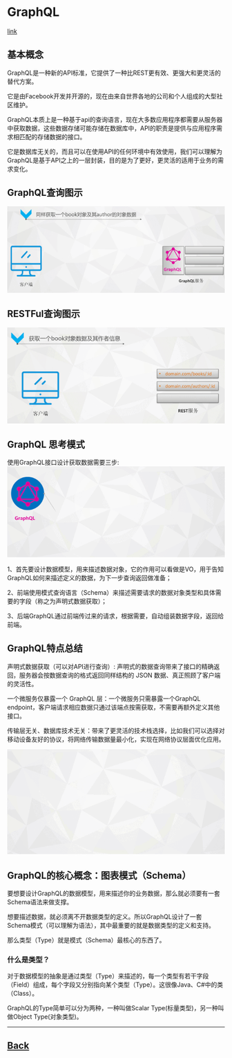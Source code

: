# GraphQL

[link](https://mp.weixin.qq.com/s?__biz=MzU0MzQ5MDA0Mw==&mid=2247491985&idx=1&sn=d2b2f0d817e24bf77944d3c0d202dcad&chksm=fb080b05cc7f82136060537460551911b809cfc0cd0a44e9a8e25abfa1d6a6ea488b6064284e&scene=0&xtrack=1#rd)

## 基本概念

GraphQL是一种新的API标准，它提供了一种比REST更有效、更强大和更灵活的替代方案。

它是由Facebook开发并开源的，现在由来自世界各地的公司和个人组成的大型社区维护。

GraphQL本质上是一种基于api的查询语言，现在大多数应用程序都需要从服务器中获取数据，这些数据存储可能存储在数据库中，API的职责是提供与应用程序需求相匹配的存储数据的接口。

它是数据库无关的，而且可以在使用API的任何环境中有效使用，我们可以理解为GraphQL是基于API之上的一层封装，目的是为了更好，更灵活的适用于业务的需求变化。

## GraphQL查询图示
![GraphQL](image/GraphQL.gif)
## RESTFul查询图示
![RestFul](image/RestFul.gif)

## GraphQL 思考模式 
使用GraphQL接口设计获取数据需要三步:
![](image/query.gif)

1、首先要设计数据模型，用来描述数据对象，它的作用可以看做是VO，用于告知GraphQL如何来描述定义的数据，为下一步查询返回做准备；

2、前端使用模式查询语言（Schema）来描述需要请求的数据对象类型和具体需要的字段（称之为声明式数据获取）；

3、后端GraphQL通过前端传过来的请求，根据需要，自动组装数据字段，返回给前端。

## GraphQL特点总结


声明式数据获取（可以对API进行查询）: 声明式的数据查询带来了接口的精确返回，服务器会按数据查询的格式返回同样结构的 JSON 数据、真正照顾了客户端的灵活性。

一个微服务仅暴露一个 GraphQL 层：一个微服务只需暴露一个GraphQL endpoint，客户端请求相应数据只通过该端点按需获取，不需要再额外定义其他接口。

传输层无关、数据库技术无关：带来了更灵活的技术栈选择，比如我们可以选择对移动设备友好的协议，将网络传输数据量最小化，实现在网络协议层面优化应用。

![](image/支持操作.gif)
## GraphQL的核心概念：图表模式（Schema）
要想要设计GraphQL的数据模型，用来描述你的业务数据，那么就必须要有一套Schema语法来做支撑。

想要描述数据，就必须离不开数据类型的定义。所以GraphQL设计了一套Schema模式（可以理解为语法），其中最重要的就是数据类型的定义和支持。

那么类型（Type）就是模式（Schema）最核心的东西了。

### 什么是类型？

对于数据模型的抽象是通过类型（Type）来描述的，每一个类型有若干字段（Field）组成，每个字段又分别指向某个类型（Type）。这很像Java、C#中的类（Class）。

GraphQL的Type简单可以分为两种，一种叫做Scalar Type(标量类型)，另一种叫做Object Type(对象类型)。




----
[Back](sql-summary.md)
--
